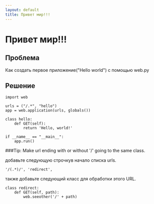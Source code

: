 ```yaml
---
layout: default
title: Привет мир!!!
---
```


# Привет мир!!!

## Проблема

Как создать первое приложение("Hello world") с помощью web.py

## Решение

    import web

    urls = ("/.*", "hello")
    app = web.application(urls, globals())

    class hello:
        def GET(self):
            return 'Hello, world!'

    if __name__ == "__main__":
        app.run()

###Tip: Make url ending with or without '/' going to the same class.

добавьте следующую строчкув начало списка urls.

    '/(.*)/', 'redirect',

также добавьте следующий класс для обработки этого URL.

    class redirect:
        def GET(self, path):
            web.seeother('/' + path)
